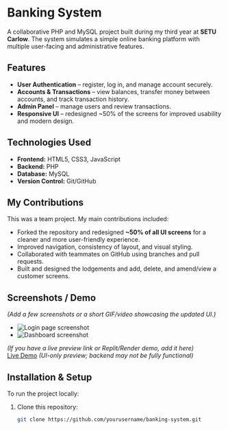# Banking System

A collaborative PHP and MySQL project built during my third year at **SETU Carlow**. The system simulates a simple online banking platform with multiple user-facing and administrative features.

## Features
- **User Authentication** – register, log in, and manage account securely.
- **Accounts & Transactions** – view balances, transfer money between accounts, and track transaction history.
- **Admin Panel** – manage users and review transactions.
- **Responsive UI** – redesigned ~50% of the screens for improved usability and modern design.

## Technologies Used
- **Frontend:** HTML5, CSS3, JavaScript
- **Backend:** PHP 
- **Database:** MySQL
- **Version Control:** Git/GitHub

## My Contributions
This was a team project. My main contributions included:
- Forked the repository and redesigned **~50% of all UI screens** for a cleaner and more user-friendly experience.
- Improved navigation, consistency of layout, and visual styling.
- Collaborated with teammates on GitHub using branches and pull requests.
- Built and designed the lodgements and add, delete, and amend/view a customer screens.

## Screenshots / Demo
*(Add a few screenshots or a short GIF/video showcasing the updated UI.)*

- ![Login page screenshot](screenshot-login.png)
- ![Dashboard screenshot](screenshot-dashboard.png)

*(If you have a live preview link or Replit/Render demo, add it here)*  
[Live Demo](https://your-live-demo-link.com) *(UI-only preview; backend may not be fully functional)*

## Installation & Setup
To run the project locally:
1. Clone this repository:
   ```bash
   git clone https://github.com/yourusername/banking-system.git
